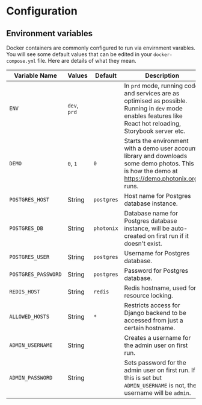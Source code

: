 # Configuration

## Environment variables

Docker containers are commonly configured to run via envirnment varables. You will see some default values that can be edited in your `docker-compose.yml` file. Here are details of what they mean.

| Variable Name       | Values        | Default    | Description  |
| ------------------- | ------------- | ---------- | ------------ |
| `ENV`               | `dev`, `prd`  |            | In `prd` mode, running code and services are as optimised as possible. Running in `dev` mode enables features like React hot reloading, Storybook server etc. |
| `DEMO`              | `0`, `1`      | `0`        | Starts the environment with a demo user account, library and downloads some demo photos. This is how the demo at https://demo.photonix.org/ runs. |
| `POSTGRES_HOST`     | String        | `postgres` | Host name for Postgres database instance. |
| `POSTGRES_DB`       | String        | `photonix` | Database name for Postgres database instance, will be auto-created on first run if it doesn't exist. |
| `POSTGRES_USER`     | String        | `postgres` | Username for Postgres database. |
| `POSTGRES_PASSWORD` | String        | `postgres` | Password for Postgres database. |
| `REDIS_HOST`        | String        | `redis`    | Redis hostname, used for resource locking. |
| `ALLOWED_HOSTS`     | String        | `*`        | Restricts access for Django backend to be accessed from just a certain hostname. |
| `ADMIN_USERNAME`    | String        |            | Creates a username for the admin user on first run. |
| `ADMIN_PASSWORD`    | String        |            | Sets password for the admin user on first run. If this is set but `ADMIN_USERNAME` is not, the username will be `admin`. |
